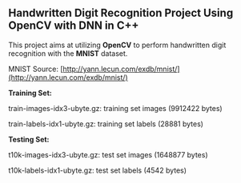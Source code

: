 ## Handwritten Digit Recognition Project Using OpenCV with DNN in C++
This project aims at utilizing **OpenCV** to perform handwritten digit recognition with the **MNIST** dataset.

MNIST Source: [http://yann.lecun.com/exdb/mnist/](http://yann.lecun.com/exdb/mnist/)

**Training Set:**

train-images-idx3-ubyte.gz: training set images (9912422 bytes)

train-labels-idx1-ubyte.gz: training set labels (28881 bytes)

**Testing Set:**

t10k-images-idx3-ubyte.gz: test set images (1648877 bytes)

t10k-labels-idx1-ubyte.gz: test set labels (4542 bytes)
